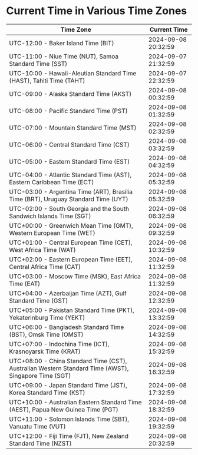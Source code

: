 # Current Time in Various Time Zones

| Time Zone | Current Time |
|-----------|--------------|
| UTC-12:00 - Baker Island Time (BIT) | 2024-09-08 20:32:59 |
| UTC-11:00 - Niue Time (NUT), Samoa Standard Time (SST) | 2024-09-07 21:32:59 |
| UTC-10:00 - Hawaii-Aleutian Standard Time (HAST), Tahiti Time (TAHT) | 2024-09-07 22:32:59 |
| UTC-09:00 - Alaska Standard Time (AKST) | 2024-09-08 00:32:59 |
| UTC-08:00 - Pacific Standard Time (PST) | 2024-09-08 01:32:59 |
| UTC-07:00 - Mountain Standard Time (MST) | 2024-09-08 02:32:59 |
| UTC-06:00 - Central Standard Time (CST) | 2024-09-08 03:32:59 |
| UTC-05:00 - Eastern Standard Time (EST) | 2024-09-08 04:32:59 |
| UTC-04:00 - Atlantic Standard Time (AST), Eastern Caribbean Time (ECT) | 2024-09-08 05:32:59 |
| UTC-03:00 - Argentina Time (ART), Brasília Time (BRT), Uruguay Standard Time (UYT) | 2024-09-08 05:32:59 |
| UTC-02:00 - South Georgia and the South Sandwich Islands Time (SGT) | 2024-09-08 06:32:59 |
| UTC±00:00 - Greenwich Mean Time (GMT), Western European Time (WET) | 2024-09-08 09:32:59 |
| UTC+01:00 - Central European Time (CET), West Africa Time (WAT) | 2024-09-08 10:32:59 |
| UTC+02:00 - Eastern European Time (EET), Central Africa Time (CAT) | 2024-09-08 11:32:59 |
| UTC+03:00 - Moscow Time (MSK), East Africa Time (EAT) | 2024-09-08 11:32:59 |
| UTC+04:00 - Azerbaijan Time (AZT), Gulf Standard Time (GST) | 2024-09-08 12:32:59 |
| UTC+05:00 - Pakistan Standard Time (PKT), Yekaterinburg Time (YEKT) | 2024-09-08 13:32:59 |
| UTC+06:00 - Bangladesh Standard Time (BST), Omsk Time (OMST) | 2024-09-08 14:32:59 |
| UTC+07:00 - Indochina Time (ICT), Krasnoyarsk Time (KRAT) | 2024-09-08 15:32:59 |
| UTC+08:00 - China Standard Time (CST), Australian Western Standard Time (AWST), Singapore Time (SGT) | 2024-09-08 16:32:59 |
| UTC+09:00 - Japan Standard Time (JST), Korea Standard Time (KST) | 2024-09-08 17:32:59 |
| UTC+10:00 - Australian Eastern Standard Time (AEST), Papua New Guinea Time (PGT) | 2024-09-08 18:32:59 |
| UTC+11:00 - Solomon Islands Time (SBT), Vanuatu Time (VUT) | 2024-09-08 19:32:59 |
| UTC+12:00 - Fiji Time (FJT), New Zealand Standard Time (NZST) | 2024-09-08 20:32:59 |
